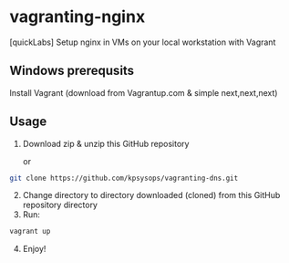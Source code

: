# vagranting-nginx
[quickLabs] Setup nginx in VMs on your local workstation with Vagrant 

## Windows prerequsits 

Install Vagrant (download from Vagrantup.com & simple next,next,next)

## Usage 

1. Download zip & unzip this GitHub repository

   or
```bash
git clone https://github.com/kpsysops/vagranting-dns.git
```

2. Change directory to directory downloaded (cloned) from this GitHub repository directory
3. Run:
```bash
vagrant up
```

4. Enjoy! 


